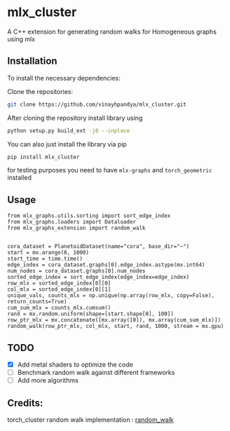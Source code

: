 # mlx_cluster

A C++ extension for generating random walks for Homogeneous graphs using mlx

## Installation

To install the necessary dependencies:

Clone the repositories:
```bash
git clone https://github.com/vinayhpandya/mlx_cluster.git
```

After cloning the repository install library using 

```bash
python setup.py build_ext -j8 --inplace
```

You can also just install the library via pip

```bash
pip install mlx_cluster
```

for testing purposes you need to have `mlx-graphs`  and `torch_geometric` installed

## Usage


```
from mlx_graphs.utils.sorting import sort_edge_index
from mlx_graphs.loaders import Dataloader
from mlx_graphs_extension import random_walk


cora_dataset = PlanetoidDataset(name="cora", base_dir="~")
start = mx.arange(0, 1000)
start_time = time.time()
edge_index = cora_dataset.graphs[0].edge_index.astype(mx.int64)
num_nodes = cora_dataset.graphs[0].num_nodes
sorted_edge_index = sort_edge_index(edge_index=edge_index)
row_mlx = sorted_edge_index[0][0]
col_mlx = sorted_edge_index[0][1]
unique_vals, counts_mlx = np.unique(np.array(row_mlx, copy=False), return_counts=True)
cum_sum_mlx = counts_mlx.cumsum()
rand = mx.random.uniform(shape=[start.shape[0], 100])
row_ptr_mlx = mx.concatenate([mx.array([0]), mx.array(cum_sum_mlx)])
random_walk(row_ptr_mlx, col_mlx, start, rand, 1000, stream = mx.gpu)
```

## TODO

- [x] Add metal shaders to optimize the code
- [ ] Benchmark random walk against different frameworks
- [ ] Add more algorithms

## Credits:

torch_cluster random walk implementation : [random_walk](https://github.com/rusty1s/pytorch_cluster/blob/master/csrc/cpu/rw_cpu.cpp)
